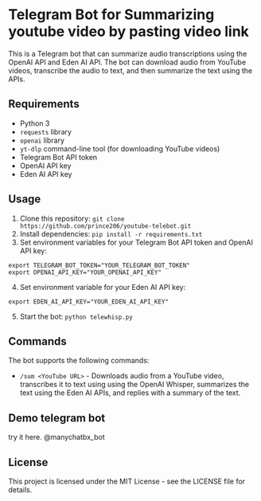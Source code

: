 # Telegram Bot for Summarizing youtube video by pasting video link

This is a Telegram bot that can summarize audio transcriptions using the OpenAI API and Eden AI API. The bot can download audio from YouTube videos, transcribe the audio to text, and then summarize the text using the APIs.
 
 ## Requirements
 
 - Python 3
 - `requests` library
 - `openai` library
 - `yt-dlp` command-line tool (for downloading YouTube videos)
 - Telegram Bot API token
 - OpenAI API key
 - Eden AI API key
 
 ## Usage
 
 1. Clone this repository: `git clone https://github.com/prince206/youtube-telebot.git`
 2. Install dependencies: `pip install -r requirements.txt`
 3. Set environment variables for your Telegram Bot API token and OpenAI API key:
 
 ```
 export TELEGRAM_BOT_TOKEN="YOUR_TELEGRAM_BOT_TOKEN"
 export OPENAI_API_KEY="YOUR_OPENAI_API_KEY"
 ```
 
 4. Set environment variable for your Eden AI API key:
 
 ```
 export EDEN_AI_API_KEY="YOUR_EDEN_AI_API_KEY"
 ```
 
 5. Start the bot: `python telewhisp.py`
 
 ## Commands
 
 The bot supports the following commands:
 
 - `/sum <YouTube URL>` - Downloads audio from a YouTube video, transcribes it to text using using the OpenAI Whisper, summarizes the text using the Eden AI APIs, and replies with a summary of the text.
 ## Demo telegram bot
 try it here. @manychatbx_bot
 ## License
 
 This project is licensed under the MIT License - see the LICENSE file for details.
